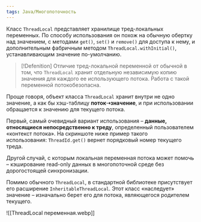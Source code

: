 ```yaml
---
tags: Java/Многопоточность
---
```

Класс `ThreadLocal` представляет хранилище тред-локальных переменных. По способу использования он похож на обычную обертку над значением, с методами `get()`, `set()` и `remove()` для доступа к нему, и дополнительным фабричным методом `ThreadLocal.withInitial()`, устанавливающим значение по-умолчанию.  
  
>[!Defenition]
>Отличие тред-локальной переменной от обычной в том, что `ThreadLocal` хранит отдельную независимую копию значения для каждого ее использующего потока. Работа с такой переменной потокобезопасна.  
  
Проще говоря, объект класса `ThreadLocal` хранит внутри не одно значение, а как бы хэш-таблицу **поток➝значение**, и при использовании обращается к значению для текущего потока.  
  
Первый, самый очевидный вариант использования – **данные, относящиеся непосредственно к треду**, определенный пользователем «контекст потока». На скриншоте ниже пример такого использования: `ThreadId.get()` вернет порядковый номер текущего треда.  
  
Другой случай, с которым локальная переменная потока может помочь – кэширование read-only данных в многопоточной среде без дорогостоящей синхронизации.  
  
Помимо обычного `ThreadLocal`, в стандартной библиотеке присутствует его расширение `InheritableThreadLocal`. Этот класс «наследует» значение – изначально берет его для потока, являющегося родителем текущего.

![[ThreadLocal переменная.webp]]
